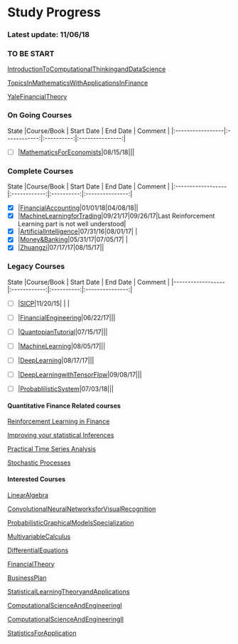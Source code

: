 Study Progress
===
### Latest update: 11/06/18

### TO BE START
[IntroductionToComputationalThinkingandDataScience](https://ocw.mit.edu/courses/electrical-engineering-and-computer-science/6-0002-introduction-to-computational-thinking-and-data-science-fall-2016/index.htm)

[TopicsInMathematicsWithApplicationsInFinance](https://ocw.mit.edu/courses/mathematics/18-s096-topics-in-mathematics-with-applications-in-finance-fall-2013/index.htm)

[YaleFinancialTheory](https://oyc.yale.edu/economics/econ-251)

### On Going Courses
 State |Course/Book       |  Start Date  |  End Date  |     Comment     |
       |:-----------------|:------------:|:----------:|:---------------:|
- [ ]  |[MathematicsForEconomists](https://github.com/CrazyAlvaro/Course-Study/tree/master/MathematicsForEconomists)|08/15/18|||

### Complete Courses
 State |Course/Book       |  Start Date  |  End Date  |     Comment     |
       |:------------------|:------------:|:----------:|:---------------:|
- [X]  |[FinancialAccounting](https://github.com/CrazyAlvaro/Course-Study/tree/master/FinancialAccountingSeries)|01/01/18|04/08/18||
- [X]  |[MachineLearningforTrading](https://github.com/CrazyAlvaro/Course-Study/tree/master/MachineLearningforTrading)|09/21/17|09/26/17|Last Reinforcement Learning part is not well understood|
- [X]  |[ArtificialIntelligence](https://github.com/CrazyAlvaro/6.034-Artificial-Intelligence)|07/31/16|08/01/17|          |
- [X]  |[Money&Banking](https://github.com/CrazyAlvaro/Course-Study/tree/master/MoneyBanking)|05/31/17|07/05/17|          |
- [X]  |[Zhuangzi](https://github.com/CrazyAlvaro/Course-Study/tree/master/Zhuangzi)|07/17/17|08/15/17||

### Legacy Courses
 State |Course/Book       |  Start Date  |  End Date  |     Comment     |
       |------------------|:------------:|:----------:|:---------------:|
- [ ]  |[SICP](https://github.com/CrazyAlvaro/6.001-SICP)|11/20/15|     |          |
- [ ]  |[FinancialEngineering](https://github.com/CrazyAlvaro/Course-Study/tree/master/FinancialEngineering)|06/22/17|||
- [ ]  |[QuantopianTutorial](https://github.com/CrazyAlvaro/Course-Study/tree/master/Quantopian)|07/15/17|||
- [ ]  |[MachineLearning](https://github.com/CrazyAlvaro/Course-Study/tree/master/MachineLearning)|08/05/17|||
- [ ]  |[DeepLearning](https://github.com/CrazyAlvaro/Course-Study/tree/master/DeepLearning)|08/17/17|||
- [ ]  |[DeepLearningwithTensorFlow](https://github.com/CrazyAlvaro/Course-Study/tree/master/DeepLearningwithTensorFlow)|09/08/17|||
- [ ]  |[ProbablilisticSystem](https://github.com/CrazyAlvaro/Course-Study/tree/master/ProbablilisticSystem)|07/03/18|||


#### Quantitative Finance Related courses

[Reinforcement Learning in Finance](https://www.coursera.org/learn/reinforcement-learning-in-finance#)

[Improving your statistical Inferences](https://www.coursera.org/learn/statistical-inferences)

[Practical Time Series Analysis](https://www.coursera.org/learn/practical-time-series-analysis)

[Stochastic Processes](https://www.coursera.org/learn/stochasticprocesses#)


#### Interested Courses
[LinearAlgebra](https://ocw.mit.edu/courses/mathematics/18-06-linear-algebra-spring-2010/)

[ConvolutionalNeuralNetworksforVisualRecognition](http://cs231n.stanford.edu/)

[ProbabilisticGraphicalModelsSpecialization](https://www.coursera.org/courses?languages=en&query=probability+graphical+model)

[MultivariableCalculus](http://ocw2.mit.edu/courses/mathematics/18-02-multivariable-calculus-fall-2007/index.htm)

[DifferentialEquations](http://ocw2.mit.edu/courses/mathematics/18-03-differential-equations-spring-2010/index.htm)

[FinancialTheory](https://ocw.mit.edu/courses/sloan-school-of-management/15-401-finance-theory-i-fall-2008/index.htm)

[BusinessPlan](https://ocw.mit.edu/courses/sloan-school-of-management/15-s21-nuts-and-bolts-of-business-plans-january-iap-2014/index.htm)

[StatisticalLearningTheoryandApplications](http://www.mit.edu/~9.520/fall17/)

[ComputationalScienceAndEngineeringI](https://ocw.mit.edu/courses/mathematics/18-085-computational-science-and-engineering-i-fall-2008/index.htm)

[ComputationalScienceAndEngineeringII](https://ocw.mit.edu/courses/mathematics/18-086-mathematical-methods-for-engineers-ii-spring-2006/index.htm)

[StatisticsForApplication](https://ocw.mit.edu/courses/mathematics/18-650-statistics-for-applications-fall-2016/index.htm)
